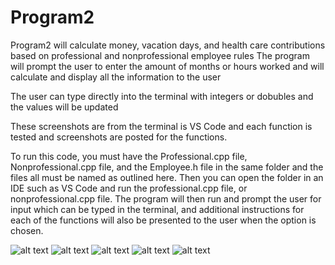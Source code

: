 # Program2

Program2 will calculate money, vacation days, and health care contributions based on professional and nonprofessional employee rules
The program will prompt the user to enter the amount of months or hours worked and will calculate and display all the information to the user

The user can type directly into the terminal with integers or dobubles and the values will be updated

These screenshots are from the terminal is VS Code and each function is tested and screenshots are posted for the functions.

To run this code, you must have the Professional.cpp file, Nonprofessional.cpp file, and the Employee.h file in the same folder and the files all must be named as outlined here. Then you can open the folder in an IDE such as VS Code and run the professional.cpp file, or nonprofessional.cpp file. The program will then run and prompt the user for input which can be typed in the terminal, and additional instructions for each of the functions will also be presented to the user when the option is chosen.

![alt text](https://github.com/ardhf/Assignment2/blob/main/s1.png?raw=true)
![alt text](https://github.com/ardhf/Assignment2/blob/main/s2.png?raw=true)
![alt text](https://github.com/ardhf/Assignment2/blob/main/s3.png?raw=true)
![alt text](https://github.com/ardhf/Assignment2/blob/main/s4.png?raw=true)
![alt text](https://github.com/ardhf/Assignment2/blob/main/s5.png?raw=true)
